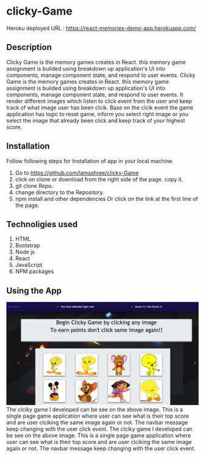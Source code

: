 # clicky-Game
 Heroku deployed URL :  https://react-memories-demo-app.herokuapp.com/
## Description	
Clicky Game is the memory games creates in React. this memory game assignment is builded using breakdown up application's UI into components, manage component state, and respond to user events.	Clicky Game is the memory games creates in React. this memory game assignment is builded using breakdown up application's UI into components, manage component state, and respond to user events.
It render different images which listen to click event from the user and keep track of what image user has been clcik. Base on the clcik event the game application has  logic to reset game, inform you select right image or you select the image that already been click and keep track of your highest score.
## Installation
Follow following steps for Installation of app in your local machine.

1. Go to https://github.com/lamashree/clicky-Game
2. click on clone or download from the right side of the page. copy it.
3. git clone Repo.
4. change directory to the Repository.
5. npm install and other dependencies
Or click on the link at the first line of the page.
## Technoligies used
1. HTML
2. Bootstrap
3. Node js
4. React
3. JavaScript
5. NPM packages
## Using the App
 ![Home page](public/images/image.jpg)	 
 The clciky game I developed can be see on the above image. This is a single page game application where user can see what is their top score and are user clciking the same image again or not. The navbar message keep changing with the user click event.	 The clciky game I developed can be see on the above image. This is a single page game application where user can see what is their top score and are user clciking the same image again or not. The navbar message keep changing with the user click event.